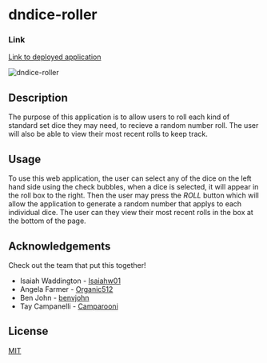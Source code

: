 # dndice-roller

### Link 

[Link to deployed application](https://camparooni.github.io/dndice-roller/)

![dndice-roller](DnDice-roller.gif)


## Description

The purpose of this application is to allow users to roll each kind of standard set dice they may need, to recieve a random number roll. The user will also be able to view their most recent rolls to keep track. 

## Usage

To use this web application, the user can select any of the dice on the left hand side using the check bubbles, when a dice is selected, it will appear in the roll box to the right. Then the user may press the *ROLL* button which will allow the application to generate a random number that applys to each individual dice. The user can they view their most recent rolls in the box at the bottom of the page. 


## Acknowledgements

Check out the team that put this together!

- Isaiah Waddington - [Isaiahw01](https://github.com/Isaiahw01)
- Angela Farmer - [Organic512](https://github.com/Organic512)
- Ben John - [benvjohn](https://github.com/benvjohn)
- Tay Campanelli - [Camparooni](https://github.com/Camparooni)

## License

[MIT](https://choosealicense.com/licenses/mit/)
